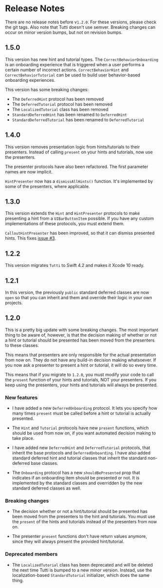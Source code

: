# Release Notes

There are no release notes before v`1.2.0`. For these versions, please check the
git tags. Also note that Tutti doesn't use semver. Breaking changes can occur on
minor version bumps, but not on revision bumps.




## 1.5.0

This version has new hint and tutorial types. The `CorrectBehaviorOnboarding` is
an onboarding experience that is triggered when a user performs a certain number
of incorrect actions. `CorrectBehaviorHint` and `CorrectBehaviorTutorial` can be
used to build user behavior-based onboarding experiences.

This version has some breaking changes:

* The `DeferredHint` protocol has been removed
* The `DeferredTutorial` protocol has been removed
* The `LocalizedTutorial` class has been removed
* `StandardDeferredHint` has been renamed to `DeferredHint`
* `StandardDeferredTutorial` has been renamed to `DeferredTutorial`



## 1.4.0

This version removes presentation logic from hints/tutorials to their presenters.
Instead of calling `present` on your hints and tutorials, now use the presenters.

The presenter protocols have also been refactored. The first parameter names are
now implicit.

`HintPresenter` now has a `dismissAllHints()` function. It's implemented by some
of the presenters, where applicable.



## 1.3.0

This version extends the `Hint` and `HintPresenter` protocols to make presenting
a hint from a `UIBarButtonItem` possible. If you have any custom implementations
of these protocols, you must extend them.

`CalloutHintPresenter` has been improved, so that it can dismiss presented hints.
This fixes [issue #3](https://github.com/danielsaidi/Tutti/issues/3).



## 1.2.2

This version migrates `Tutti` to Swift 4.2 and makes it Xcode 10 ready.



## 1.2.1

In this version, the previously `public` standard deferred classes are now `open`
so that you can inherit and them and override their logic in your own projects.



## 1.2.0

This is a pretty big update with some breaking changes. The most important thing
to be aware of, however, is that the decision making of whether or not a hint or
tutorial should be presented has been moved from the presenters to these classes.

This means that presenters are only responsible for the actual presentation from
now on. They do not have any build-in decision making whatsoever. If you now ask
a presenter to present a hint or tutorial, it will do so every time.

This means that if you migrate to `1.2.0`, you must modify your code to call the
`present` function of your hints and tutorials, NOT your presenters. If you keep
using the presenters, your hints and tutorials will always be presented.


### New features

- I have added a new `DeferredOnboarding` protocol. It lets you specify how many
times `present` must be called before a hint or tutorial is actually presented.

- The `Hint` and `Tutorial` protocols have new `present` functions, which should
be used from now on, if you want automated decision making to take place.

- I have added new `DeferredHint` and `DeferredTutorial` protocols, that inherit
the base protocols and `DeferredOnboarding`. I have also added standard deferred
hint and tutorial classes that inherit the standard non-deferred base classes.

- The `Onboarding` protocol has a new `shouldBePresented` prop that indicates if
an onboarding item should be presented or not. It is implemented by the standard
classes and overridden by the new standard deferred classes as well.


### Breaking changes

- The decision whether or not a hint/tutorial should be presented has been moved
from the presenters to the hint and tutorials. You must use the `present` of the
hints and tutorials instead of the presenters from now on.

- The presenter `present` functions don't have return values anymore, since they
will always present the provided hint/tutorial.


### Deprecated members

- The `LocalizedTutorial` class has been deprecated and will be deleted the next
time Tutti is bumped to a new minor version. Instead, use the localization-based
`StandardTutorial` initializer, which does the same thing.